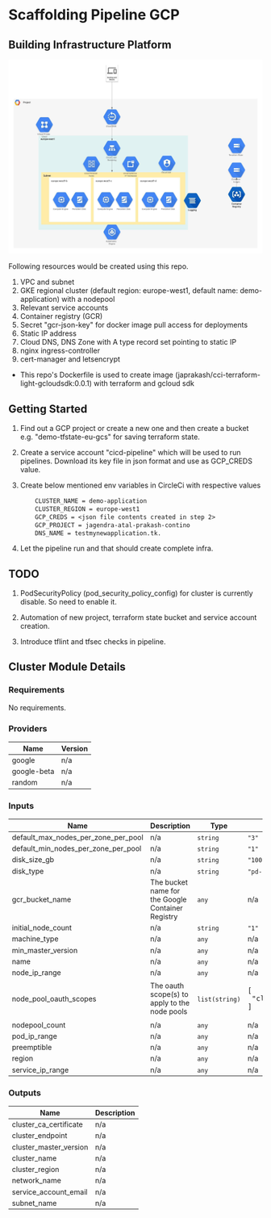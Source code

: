 # Scaffolding Pipeline GCP

## Building Infrastructure Platform

![Cloud Architecture](images/GCP-GKE-Infra.jpeg)

Following resources would be created using this repo.

   1) VPC and subnet
   2) GKE regional cluster (default region: europe-west1, default name: demo-application) with a nodepool
   3) Relevant service accounts
   4) Container registry (GCR)
   5) Secret "gcr-json-key" for docker image pull access for deployments
   6) Static IP address
   7) Cloud DNS, DNS Zone with A type record set pointing to static IP
   7) nginx ingress-controller
   8) cert-manager and letsencrypt

- This repo's Dockerfile is used to create image (japrakash/cci-terraform-light-gcloudsdk:0.0.1) with terraform and gcloud sdk

## Getting Started

1) Find out a GCP project or create a new one and then create a bucket e.g. "demo-tfstate-eu-gcs" for saving terraform state.

2) Create a service account "cicd-pipeline" which will be used to run pipelines. Download its key file in json format and use as GCP_CREDS value.

3) Create below mentioned env variables in CircleCi with respective values
   
           CLUSTER_NAME = demo-application
           CLUSTER_REGION = europe-west1
           GCP_CREDS = <json file contents created in step 2>
           GCP_PROJECT = jagendra-atal-prakash-contino
           DNS_NAME = testmynewapplication.tk.

4) Let the pipeline run and that should create complete infra.

## TODO

1) PodSecurityPolicy (pod_security_policy_config) for cluster is currently disable. So need to enable it.

2) Automation of new project, terraform state bucket and service account creation.

3) Introduce tflint and tfsec checks in pipeline.

## Cluster Module Details

### Requirements

No requirements.

### Providers

| Name | Version |
|------|---------|
| google | n/a |
| google-beta | n/a |
| random | n/a |

### Inputs

| Name | Description | Type | Default | Required |
|------|-------------|------|---------|:--------:|
| default\_max\_nodes\_per\_zone\_per\_pool | n/a | `string` | `"3"` | no |
| default\_min\_nodes\_per\_zone\_per\_pool | n/a | `string` | `"1"` | no |
| disk\_size\_gb | n/a | `string` | `"100"` | no |
| disk\_type | n/a | `string` | `"pd-standard"` | no |
| gcr\_bucket\_name | The bucket name for the Google Container Registry | `any` | n/a | yes |
| initial\_node\_count | n/a | `string` | `"1"` | no |
| machine\_type | n/a | `any` | n/a | yes |
| min\_master\_version | n/a | `any` | n/a | yes |
| name | n/a | `any` | n/a | yes |
| node\_ip\_range | n/a | `any` | n/a | yes |
| node\_pool\_oauth\_scopes | The oauth scope(s) to apply to the node pools | `list(string)` | <pre>[<br>  "cloud-platform"<br>]</pre> | no |
| nodepool\_count | n/a | `any` | n/a | yes |
| pod\_ip\_range | n/a | `any` | n/a | yes |
| preemptible | n/a | `any` | n/a | yes |
| region | n/a | `any` | n/a | yes |
| service\_ip\_range | n/a | `any` | n/a | yes |

### Outputs

| Name | Description |
|------|-------------|
| cluster\_ca\_certificate | n/a |
| cluster\_endpoint | n/a |
| cluster\_master\_version | n/a |
| cluster\_name | n/a |
| cluster\_region | n/a |
| network\_name | n/a |
| service\_account\_email | n/a |
| subnet\_name | n/a |
